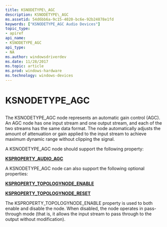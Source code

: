 ```yaml
---
title: KSNODETYPE\_AGC
description: KSNODETYPE\_AGC
ms.assetid: 54d6bb6a-9c15-4020-bc6e-92b24878e1fd
keywords: ["KSNODETYPE_AGC Audio Devices"]
topic_type:
- apiref
api_name:
- KSNODETYPE_AGC
api_type:
- NA
ms.author: windowsdriverdev
ms.date: 11/28/2017
ms.topic: article
ms.prod: windows-hardware
ms.technology: windows-devices
---
```


# KSNODETYPE\_AGC


## <span id="ddk_ksnodetype_agc_ks"></span><span id="DDK_KSNODETYPE_AGC_KS"></span>


The KSNODETYPE\_AGC node represents an automatic gain control (AGC). An AGC node has one input stream and one output stream, and each of the two streams has the same data format. The node automatically adjusts the amount of attenuation or gain applied to the input stream to achieve maximum dynamic range without clipping the signal.

A KSNODETYPE\_AGC node should support the following property:

[**KSPROPERTY\_AUDIO\_AGC**](ksproperty-audio-agc.md)

A KSNODETYPE\_AGC node can also support the following optional properties:

[**KSPROPERTY\_TOPOLOGYNODE\_ENABLE**](ksproperty-topologynode-enable.md)

[**KSPROPERTY\_TOPOLOGYNODE\_RESET**](ksproperty-topologynode-reset.md)

The KSPROPERTY\_TOPOLOGYNODE\_ENABLE property is used to both enable and disable the node. When disabled, the node operates in pass-through mode (that is, it allows the input stream to pass through to the output without modification).

 

 





